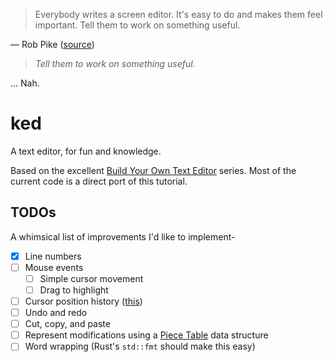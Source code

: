 > Everybody writes a screen editor. It's easy to do and makes them feel important. Tell them to work on something useful.

— Rob Pike ([source](https://news.ycombinator.com/item?id=20607261))

> _Tell them to work on something useful._

...
Nah.

# ked
A text editor, for fun and knowledge.

Based on the excellent [Build Your Own Text Editor](https://viewsourcecode.org/snaptoken/kilo/) series.
Most of the current code is a direct port of this tutorial.

## TODOs
A whimsical list of improvements I'd like to implement-
- [x] Line numbers
- [ ] Mouse events
    - [ ] Simple cursor movement
    - [ ] Drag to highlight
- [ ] Cursor position history ([this](https://austinhenley.com/blog/images/textcursor.gif))
- [ ] Undo and redo
- [ ] Cut, copy, and paste
- [ ] Represent modifications using a [Piece Table](https://en.wikipedia.org/wiki/Piece_table) data structure
- [ ] Word wrapping (Rust's `std::fmt` should make this easy)
